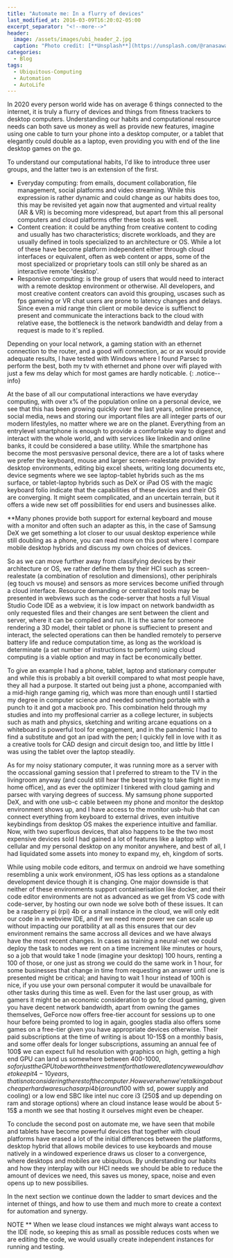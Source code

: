 ```yaml
---
title: "Automate me: In a flurry of devices"
last_modified_at: 2016-03-09T16:20:02-05:00
excerpt_separator: "<!--more-->"
header:
  image: /assets/images/ubi_header_2.jpg
  caption: "Photo credit: [**Unsplash**](https://unsplash.com/@ranasawalha)"
categories:
  - Blog
tags:
  - Ubiquitous-Computing
  - Automation
  - AutoLife
---
```

In 2020 every person world wide has on average 6 things connected to the internet, it is truly a flurry of devices and things from fitness trackers to desktop computers. Understanding our habits and computational resource needs can both save us money as well as provide new features, imagine using one cable to turn your phone into a desktop computer, or a tablet that elegantly could double as a laptop, even providing you with end of the line desktop games on the go.
<!--more-->

To understand our computational habits, I'd like to introduce three user groups, and the latter two is an extension of the first.
- Everyday computing: from emails, document collaboration, file management, social platforms and video streaming. While this expression is rather dynamic and could change as our habits does too, this may be revisited yet again now that augmented and virtual reality (AR & VR) is becoming more videspread, but apart from this all personal computers and cloud platforms offer these tools as well.
- Content creation: it could be anything from creative content to coding and usually has two characteristics; discrete workloads, and they are usually defined in tools specialized to an architecture or OS. While a lot of these have become platform independent either through cloud interfaces or equivalent, often as web content or apps, some of the most specialized or proprietary tools can still only be shared as an interactive remote 'desktop'.
- Responsive computing: is the group of users that would need to interact with a remote desktop environment or otherwise. All developers, and most creative content creators can avoid this grouping, uscases such as fps gameing or VR chat users are prone to latency changes and delays. Since even a mid range thin client or mobile device is suffienct to present and communicate the interactions back to the cloud with relative ease, the bottleneck is the network bandwidth and delay from a request is made to it's replied. 


Depending on your local network, a gaming station with an ethernet connection to the router, and a good wifi connection, ac or ax would provide adequate results, I have tested with Windows where I found Parsec to perform the best, both my tv with ethernet and phone over wifi played with just a few ms delay which for most games are hardly noticable.
{: .notice--info}

At the base of all our computational interactions we have everyday computing, with over x% of the population online on a personal device, we see that this has been growing quickly over the last years, online presence, social media, news and storing our important files are all integer parts of our modern lifestyles, no matter where we are on the planet. Everything from an entrylevel smartphone is enough to provide a comfortable way to digest and interact with the whole world, and with services like linkedin and online banks, it could be considered a base utility. While the smartphone has become the most persvasive personal device, there are a lot of tasks where we prefer the keyboard, mouse and larger screen-realestate provided by desktop environments, editing big excel sheets, writing long documents etc, device segments where we see laptop-tablet hybrids such as the ms surface, or tablet-laptop hybrids such as DeX or iPad OS with the magic keyboard folio indicate that the capabilities of these devices and their OS are converging. It might seem complicated, and an uncertain terrain, but it offers a wide new set off possibilities for end users and businesses alike.


**Many phones provide both support for external keyboard and mouse with a monitor and often such an adapter as this, in the case of Samsung DeX we get something a lot closer to our usual desktop experience while still doubling as a phone, you can read more on this post where I compare mobile desktop hybrids and discuss my own choices of devices.

So as we can move further away from classifying devices by their architecture or OS, we rather define them by their HCI such as screen-realestate (a combination of resolution and dimensions), other periphirals (eg touch vs mouse) and sensors as more services become unified through a cloud interface. Resource demanding or centralized tools may be presented in webviews such as the code-server that hosts a full Visual Studio Code IDE as a webview, it is low impact on network bandwidth as only requested files and their changes are sent between the client and server, where it can be compiled and run. It is the same for someone rendering a 3D model, their tablet or phone is suffiecient to present and interact, the selected operations can then be handled remotely to perserve battery life and reduce computation time, as long as the workload is determinate (a set number of instructions to perform) using cloud computing is a viable option and may in fact be economically better.

To give an example I had a phone, tablet, laptop and stationary computer and while this is probably a bit overkill compared to what most people have, they all had a purpose. It started out being just a phone, accompanied with a mid-high range gaming rig, which was more than enough until I startied my degree in computer science and needed something portable with a punch to it and got a macbook pro. This combination held through my studies and into my proffesional carrier as a college lecturer, in subjects such as math and physics, sketching and writing arcane equations on a whiteboard is powerful tool for engagement, and in the pandemic I had to find a substitute and got an ipad with the pen; I quickly fell in love with it as a creative tools for CAD design and circuit design too, and little by little I was using the tablet over the laptop steadily.

As for my noisy stationary computer, it was running more as a server with the occassional gaming session that I preferred to stream to the TV in the livingroom anyway (and could still hear the beast trying to take flight in my home office), and as ever the optimizer I tinkered with cloud gaming and parsec with varying degrees of success. My samsung phone supported DeX, and with one usb-c cable between my phone and monitor the desktop environment shows up, and I have access to the monitor usb-hub that can connect everything from keyboard to external drives, even intuitive keybindings from desktop OS makes the experience intuitive and familiar. Now, with two superflous devices, that also happens to be the two most expensive devices sold I had gained a lot of features like a laptop with cellular and my personal desktop on any monitor anywhere, and best of all, I had liquidated some assets into money to expand my, eh, kingdom of sorts.

While using mobile code editors, and termux on android we have something resembling a unix work environment, iOS has less options as a standalone development device though it is changing. One major downside is that neither of these environments support containerisation like docker, and their code editor environments are not as advanced as we get from VS code with code-server, by hosting our own node we solve both of these issues. It can be a raspberry pi (rpi) 4b or a small instance in the cloud, we will only edit our code in a webview IDE, and if we need more power we can scale up without impacting our poratbility at all as this ensures that our dev environment remains the same accross all devices and we have always have the most recent changes. In cases as training a neural-net we could deploy the task to nodes we rent on a time increment like minutes or hours, so a job that would take 1 node (imagine your desktop) 100 hours, renting a 100 of those, or one just as strong we could do the same work in 1 hour, for some businesses that change in time from requesting an answer until one is presented might be critical; and having to wait 1 hour instead of 100h is nice, if you use your own personal computer it would be unavailbale for other tasks during this time as well. Even for the last user group, as with gamers it might be an economic consideration to go for cloud gaming, given you have decent network bandwidth, apart from owning the games themselves, GeForce now offers free-tier account for sessions up to one hour before being promted to log in again, googles stadia also offers some games on a free-tier given you have appropriate devices otherwise. Their paid subscriptions at the time of writing is about 10-15$ on a monthly basis, and some offer deals for longer subscriptions, assuming an annual fee of 100$ we can expect full hd resolution with graphics on high, getting a high end GPU can land us somewhere between 400-1000$, so for just the GPU to be worth the investment for that lowered latency we would have to keep it 4-10 years, that is not considering the rest of the computer. However when we're talking about cheaper hardware such as a rpi 4b (around 100$ with sd, power supply and cooling) or a low end SBC like intel nuc core i3 (250$ and up depending on ram and storage options) where an cloud instance lease would be about 5-15$ a month we see that hosting it ourselves might even be cheaper.

To conclude the second post on automate me, we have seen that mobile and tablets have become powerful devices that together with cloud platforms have erased a lot of the initial differences between the platforms, desktop hybrid that allows mobile devices to use keyboards and mouse natively in a windowed experience draws us closer to a convergence, where desktops and mobiles are ubiquitous. By understanding our habits and how they interplay with our HCI needs we should be able to reduce the amount of devices we need, this saves us money, space, noise and even opens up to new possibilies. 

In the next section we continue down the ladder to smart devices and the internet of things, and how to use them and much more to create a context for automation and synergy.

NOTE ** When we lease cloud instances we might always want access to the IDE node, so keeping this as small as possible reduces costs when we are editing the code, we would usually create independent instances for running and testing.


